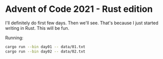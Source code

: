 # Advent of Code 2021 - Rust edition

I'll definitely do first few days. Then we'll see. That's because I just started writing in Rust. This will be fun.

Running:

```bash
cargo run --bin day01 -- data/01.txt
cargo run --bin day02 -- data/02.txt
```
